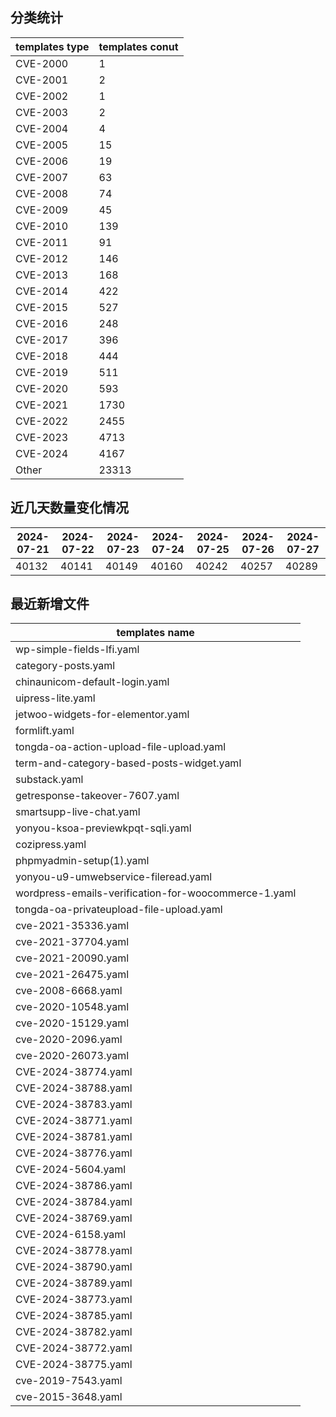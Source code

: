 ## 分类统计
| templates type | templates conut | 
| --- | --- |
| CVE-2000 | 1 |
| CVE-2001 | 2 |
| CVE-2002 | 1 |
| CVE-2003 | 2 |
| CVE-2004 | 4 |
| CVE-2005 | 15 |
| CVE-2006 | 19 |
| CVE-2007 | 63 |
| CVE-2008 | 74 |
| CVE-2009 | 45 |
| CVE-2010 | 139 |
| CVE-2011 | 91 |
| CVE-2012 | 146 |
| CVE-2013 | 168 |
| CVE-2014 | 422 |
| CVE-2015 | 527 |
| CVE-2016 | 248 |
| CVE-2017 | 396 |
| CVE-2018 | 444 |
| CVE-2019 | 511 |
| CVE-2020 | 593 |
| CVE-2021 | 1730 |
| CVE-2022 | 2455 |
| CVE-2023 | 4713 |
| CVE-2024 | 4167 |
| Other | 23313 |
## 近几天数量变化情况
|2024-07-21 | 2024-07-22 | 2024-07-23 | 2024-07-24 | 2024-07-25 | 2024-07-26 | 2024-07-27|
|--- | ------ | ------ | ------ | ------ | ------ | ---|
|40132 | 40141 | 40149 | 40160 | 40242 | 40257 | 40289|
## 最近新增文件
| templates name | 
| --- |
| wp-simple-fields-lfi.yaml |
| category-posts.yaml |
| chinaunicom-default-login.yaml |
| uipress-lite.yaml |
| jetwoo-widgets-for-elementor.yaml |
| formlift.yaml |
| tongda-oa-action-upload-file-upload.yaml |
| term-and-category-based-posts-widget.yaml |
| substack.yaml |
| getresponse-takeover-7607.yaml |
| smartsupp-live-chat.yaml |
| yonyou-ksoa-previewkpqt-sqli.yaml |
| cozipress.yaml |
| phpmyadmin-setup(1).yaml |
| yonyou-u9-umwebservice-fileread.yaml |
| wordpress-emails-verification-for-woocommerce-1.yaml |
| tongda-oa-privateupload-file-upload.yaml |
| cve-2021-35336.yaml |
| cve-2021-37704.yaml |
| cve-2021-20090.yaml |
| cve-2021-26475.yaml |
| cve-2008-6668.yaml |
| cve-2020-10548.yaml |
| cve-2020-15129.yaml |
| cve-2020-2096.yaml |
| cve-2020-26073.yaml |
| CVE-2024-38774.yaml |
| CVE-2024-38788.yaml |
| CVE-2024-38783.yaml |
| CVE-2024-38771.yaml |
| CVE-2024-38781.yaml |
| CVE-2024-38776.yaml |
| CVE-2024-5604.yaml |
| CVE-2024-38786.yaml |
| CVE-2024-38784.yaml |
| CVE-2024-38769.yaml |
| CVE-2024-6158.yaml |
| CVE-2024-38778.yaml |
| CVE-2024-38790.yaml |
| CVE-2024-38789.yaml |
| CVE-2024-38773.yaml |
| CVE-2024-38785.yaml |
| CVE-2024-38782.yaml |
| CVE-2024-38772.yaml |
| CVE-2024-38775.yaml |
| cve-2019-7543.yaml |
| cve-2015-3648.yaml |
